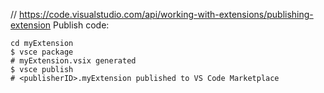 // https://code.visualstudio.com/api/working-with-extensions/publishing-extension
Publish code:
```
cd myExtension
$ vsce package
# myExtension.vsix generated
$ vsce publish
# <publisherID>.myExtension published to VS Code Marketplace
```